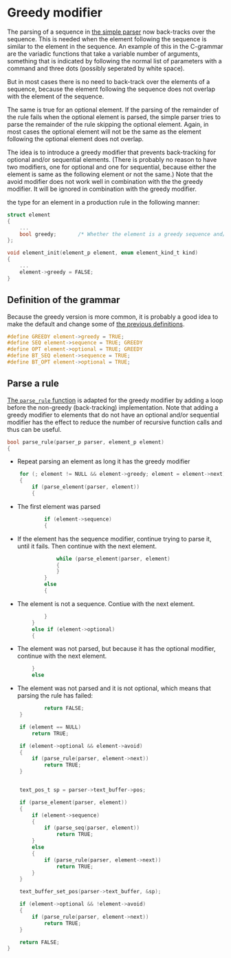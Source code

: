 # Greedy modifier

The parsing of a sequence in [the simple parser](simple_parser.md#parse-a-sequence)
now back-tracks over the sequence. This is needed when the element
following the sequence is similar to the element in the sequence.
An example of this in the C-grammar are the variadic functions that
take a variable number of arguments, something that is indicated
by following the normal list of parameters with a command and three dots
(possibly seperated by white space).

But in most cases there is no need to back-track over the
elements of a sequence, because the element following the sequence
does not overlap with the element of the sequence. 

The same is true for an optional element. If the parsing of the
remainder of the rule fails when the optional element is parsed,
the simple parser tries to parse the remainder of the rule skipping
the optional element. Again, in most cases the optional element
will not be the same as the element following the optional element
does not overlap.

The idea is to introduce a greedy modifier that prevents back-tracking
for optional and/or sequential elements. (There is probably no reason to have
two modifiers, one for optional and one for sequential, because either
the element is same as the following element or not the same.)
Note that the avoid modifier does not work well in combination with the
the greedy modifier. It will be ignored in combination with the greedy
modifier.

the type for an element in a production rule in the following manner:
```c
struct element
{
    ...
    bool greedy;       /* Whether the element is a greedy sequence and/or option */
};

void element_init(element_p element, enum element_kind_t kind)
{
    ...
    element->greedy = FALSE;
}
```

## Definition of the grammar

Because the greedy version is more common, it is probably a good idea to make
the default and change some of [the previous definitions](grammar.md#defines-for-defining-a-grammar).

```c
#define GREEDY element->greedy = TRUE;
#define SEQ element->sequence = TRUE; GREEDY
#define OPT element->optional = TRUE; GREEDY
#define BT_SEQ element->sequence = TRUE;
#define BT_OPT element->optional = TRUE;
```

## Parse a rule

[The `parse_rule` function](caching_parser.md#parse-a-rule) is adapted for the
greedy modifier by adding a loop before the non-greedy (back-tracking) implementation.
Note that adding a greedy modifier to elements that do not have an optional
and/or sequential modifier has the effect to reduce the number of recursive
function calls and thus can be useful.

```c
bool parse_rule(parser_p parser, element_p element)
{
```
*  Repeat parsing an element as long it has the greedy modifier
```c
    for (; element != NULL && element->greedy; element = element->next)
    {
        if (parse_element(parser, element))
        {
```
*  The first element was parsed
```c
            if (element->sequence)
            {
```
*  If the element has the sequence modifier, continue trying to parse it,
   until it fails. Then continue with the next element.
```c
                while (parse_element(parser, element)
                {
                }
            }
            else
            {
```
*  The element is not a sequence. Contiue with the next element.
```c
            }
        }
        else if (element->optional)
        {
```
*  The element was not parsed, but because it has the optional modifier,
   continue with the next element.
```c
        }
        else
```
*  The element was not parsed and it is not optional, which means that
   parsing the rule has failed:
```c
            return FALSE;
    }

    if (element == NULL)
        return TRUE;

    if (element->optional && element->avoid)
    {
        if (parse_rule(parser, element->next))
            return TRUE;
    }


    text_pos_t sp = parser->text_buffer->pos;

    if (parse_element(parser, element))
    {
        if (element->sequence)
        {
            if (parse_seq(parser, element))
                return TRUE;
        }
        else
        {
            if (parse_rule(parser, element->next))
                return TRUE;
        }
    }

    text_buffer_set_pos(parser->text_buffer, &sp);

    if (element->optional && !element->avoid)
    {
        if (parse_rule(parser, element->next))
            return TRUE;
    }

    return FALSE;
}
```

